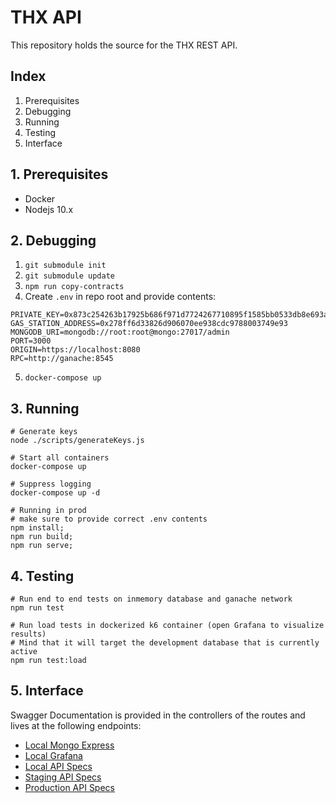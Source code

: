 # THX API

This repository holds the source for the THX REST API.

## Index

1. Prerequisites
2. Debugging
3. Running
4. Testing
5. Interface

## 1. Prerequisites

-   Docker
-   Nodejs 10.x

## 2. Debugging

1. `git submodule init`
2. `git submodule update`
3. `npm run copy-contracts`
4. Create `.env` in repo root and provide contents:

```
PRIVATE_KEY=0x873c254263b17925b686f971d7724267710895f1585bb0533db8e693a2af32ff
GAS_STATION_ADDRESS=0x278ff6d33826d906070ee938cdc9788003749e93
MONGODB_URI=mongodb://root:root@mongo:27017/admin
PORT=3000
ORIGIN=https://localhost:8080
RPC=http://ganache:8545
```

5. `docker-compose up`

## 3. Running

```
# Generate keys
node ./scripts/generateKeys.js

# Start all containers
docker-compose up

# Suppress logging
docker-compose up -d

# Running in prod
# make sure to provide correct .env contents
npm install;
npm run build;
npm run serve;
```

## 4. Testing

```
# Run end to end tests on inmemory database and ganache network
npm run test

# Run load tests in dockerized k6 container (open Grafana to visualize results)
# Mind that it will target the development database that is currently active
npm run test:load
```

## 5. Interface

Swagger Documentation is provided in the controllers of the routes and lives at the following endpoints:

-   [Local Mongo Express](http://localhost:8081)
-   [Local Grafana](http://localhost:8082)
-   [Local API Specs](https://localhost:3000/v1/docs/)
-   [Staging API Specs](https://dev.api.thx.network/v1/docs/)
-   [Production API Specs](https://api.thx.network/v1/docs/)
